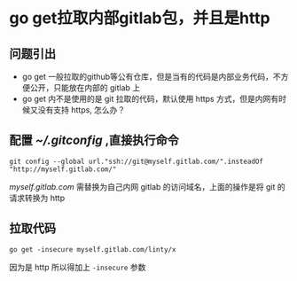 # go get拉取内部gitlab包，并且是http

## 问题引出
- go get 一般拉取的github等公有仓库，但是当有的代码是内部业务代码，不方便公开，只能放在内部的 gitlab 上
- go get 内不是使用的是 git 拉取的代码，默认使用 https 方式，但是内网有时候又没有支持 https, 怎么办？

## 配置 *~/.gitconfig* ,直接执行命令
```shell
git config --global url."ssh://git@myself.gitlab.com/".insteadOf "http://myself.gitlab.com/"
```
*myself.gitlab.com* 需替换为自己内网 gitlab 的访问域名，上面的操作是将 git 的请求转换为 http

## 拉取代码
```shell
go get -insecure myself.gitlab.com/linty/x
```

因为是 http 所以得加上 `-insecure` 参数